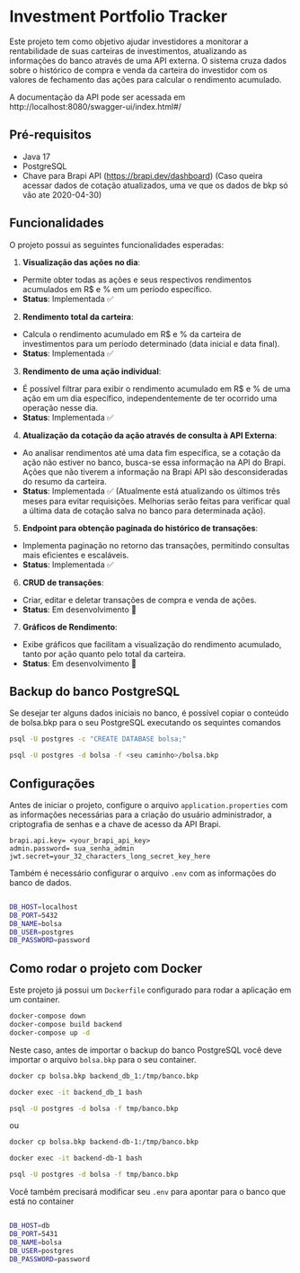 # Investment Portfolio Tracker


Este projeto tem como objetivo ajudar investidores a monitorar a rentabilidade de suas carteiras de investimentos, atualizando as informações do banco através de uma API externa. O sistema cruza dados sobre o histórico de compra e venda da carteira do investidor com os valores de fechamento das ações para calcular o rendimento acumulado.

A documentação da API pode ser acessada em http://localhost:8080/swagger-ui/index.html#/

## Pré-requisitos

- Java 17
- PostgreSQL
- Chave para Brapi API (https://brapi.dev/dashboard) (Caso queira acessar dados de cotação atualizados, uma ve que os dados de bkp só vão ate 2020-04-30)
  
## Funcionalidades

O projeto possui as seguintes funcionalidades esperadas:

1. **Visualização das ações no dia**:
  - Permite obter todas as ações e seus respectivos rendimentos acumulados em R$ e % em um período específico.
  - **Status**: Implementada ✅

2. **Rendimento total da carteira**:
  - Calcula o rendimento acumulado em R$ e % da carteira de investimentos para um período determinado (data inicial e data final).
  - **Status**: Implementada ✅

3. **Rendimento de uma ação individual**:
  - É possível filtrar para exibir o rendimento acumulado em R$ e % de uma ação em um dia específico, independentemente de ter ocorrido uma operação nesse dia.
  - **Status**: Implementada ✅

4. **Atualização da cotação da ação através de consulta à API Externa**:
  - Ao analisar rendimentos até uma data fim específica, se a cotação da ação não estiver no banco, busca-se essa informação na API do Brapi. Ações que não tiverem a informação na Brapi API são desconsideradas do resumo da carteira.
  - **Status**: Implementada ✅ (Atualmente está atualizando os últimos três meses para evitar requisições. Melhorias serão feitas para verificar qual a última data de cotação salva no banco para determinada ação).

5. **Endpoint para obtenção paginada do histórico de transações**:
  - Implementa paginação no retorno das transações, permitindo consultas mais eficientes e escaláveis.
  - **Status**: Implementada ✅

6. **CRUD de transações**:
  - Criar, editar e deletar transações de compra e venda de ações.
  - **Status**: Em desenvolvimento 🔄

7. **Gráficos de Rendimento**:
  - Exibe gráficos que facilitam a visualização do rendimento acumulado, tanto por ação quanto pelo total da carteira.
  - **Status**: Em desenvolvimento 🔄

## Backup do banco PostgreSQL

Se desejar ter alguns dados iniciais no banco, é possível copiar o conteúdo de bolsa.bkp para o seu PostgreSQL executando os sequintes comandos

```sh
psql -U postgres -c "CREATE DATABASE bolsa;"

psql -U postgres -d bolsa -f <seu caminho>/bolsa.bkp

```
## Configurações

Antes de iniciar o projeto, configure o arquivo `application.properties` com as informações necessárias para a criação do usuário administrador, a criptografia de senhas e a chave de acesso da API Brapi.

```properties
brapi.api.key= <your_brapi_api_key>
admin.password= sua_senha_admin
jwt.secret=your_32_characters_long_secret_key_here

```
Também é necessário configurar o arquivo `.env` com as informações do banco de dados.

```sh

DB_HOST=localhost
DB_PORT=5432
DB_NAME=bolsa
DB_USER=postgres
DB_PASSWORD=password
```


## Como rodar o projeto com Docker

Este projeto já possui um `Dockerfile` configurado para rodar a aplicação em um container.

```sh
docker-compose down
docker-compose build backend
docker-compose up -d
```

Neste caso, antes de importar o backup do banco PostgreSQL você deve importar o arquivo `bolsa.bkp` para o seu container.

```sh
docker cp bolsa.bkp backend_db_1:/tmp/banco.bkp

docker exec -it backend_db_1 bash

psql -U postgres -d bolsa -f tmp/banco.bkp
```
ou

```sh
docker cp bolsa.bkp backend-db-1:/tmp/banco.bkp

docker exec -it backend-db-1 bash

psql -U postgres -d bolsa -f tmp/banco.bkp
```

Você também precisará modificar seu `.env` para apontar para o banco que está no container

```sh

DB_HOST=db
DB_PORT=5431
DB_NAME=bolsa
DB_USER=postgres
DB_PASSWORD=password

```
